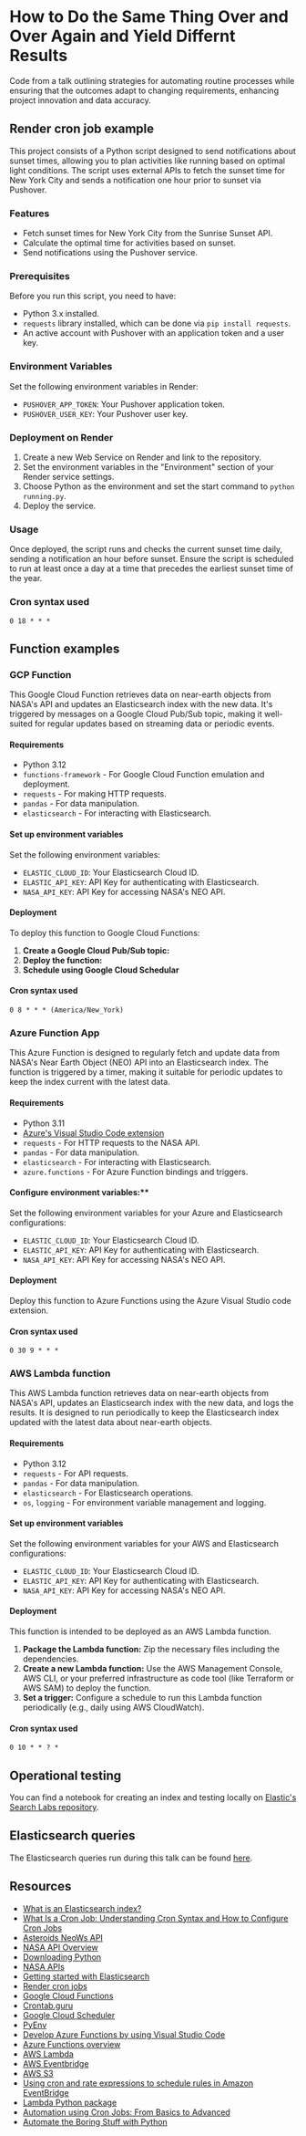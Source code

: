 # How to Do the Same Thing Over and Over Again and Yield Differnt Results
Code from a talk outlining strategies for automating routine processes while ensuring that the outcomes adapt to changing requirements, enhancing project innovation and data accuracy.

## Render cron job example
This project consists of a Python script designed to send notifications about sunset times, allowing you to plan activities like running based on optimal light conditions. The script uses external APIs to fetch the sunset time for New York City and sends a notification one hour prior to sunset via Pushover.

### Features
- Fetch sunset times for New York City from the Sunrise Sunset API.
- Calculate the optimal time for activities based on sunset.
- Send notifications using the Pushover service.

### Prerequisites
Before you run this script, you need to have:

- Python 3.x installed.
- `requests` library installed, which can be done via `pip install requests`.
- An active account with Pushover with an application token and a user key.

### Environment Variables
Set the following environment variables in Render:

- `PUSHOVER_APP_TOKEN`: Your Pushover application token.
- `PUSHOVER_USER_KEY`: Your Pushover user key.

### Deployment on Render
1. Create a new Web Service on Render and link to the repository.
2. Set the environment variables in the "Environment" section of your Render service settings.
3. Choose Python as the environment and set the start command to `python running.py`.
4. Deploy the service.

### Usage
Once deployed, the script runs and checks the current sunset time daily, sending a notification an hour before sunset. Ensure the script is scheduled to run at least once a day at a time that precedes the earliest sunset time of the year.

### Cron syntax used
```
0 18 * * *
``` 

## Function examples
### GCP Function
This Google Cloud Function retrieves data on near-earth objects from NASA's API and updates an Elasticsearch index with the new data. It's triggered by messages on a Google Cloud Pub/Sub topic, making it well-suited for regular updates based on streaming data or periodic events.

#### Requirements
- Python 3.12
- `functions-framework` - For Google Cloud Function emulation and deployment.
- `requests` - For making HTTP requests.
- `pandas` - For data manipulation.
- `elasticsearch` - For interacting with Elasticsearch.

#### Set up environment variables
Set the following environment variables:
- `ELASTIC_CLOUD_ID`: Your Elasticsearch Cloud ID.
- `ELASTIC_API_KEY`: API Key for authenticating with Elasticsearch.
- `NASA_API_KEY`: API Key for accessing NASA's NEO API.

#### Deployment
To deploy this function to Google Cloud Functions:

1. **Create a Google Cloud Pub/Sub topic:**
2. **Deploy the function:**
3. **Schedule using Google Cloud Schedular**

#### Cron syntax used
```
0 8 * * * (America/New_York)
```

### Azure Function App
This Azure Function is designed to regularly fetch and update data from NASA's Near Earth Object (NEO) API into an Elasticsearch index. The function is triggered by a timer, making it suitable for periodic updates to keep the index current with the latest data.

#### Requirements
- Python 3.11
- [Azure's Visual Studio Code extension](https://code.visualstudio.com/docs/azure/extensions)
- `requests` - For HTTP requests to the NASA API.
- `pandas` - For data manipulation.
- `elasticsearch` - For interacting with Elasticsearch.
- `azure.functions` - For Azure Function bindings and triggers.

#### Configure environment variables:**
Set the following environment variables for your Azure and Elasticsearch configurations:
- `ELASTIC_CLOUD_ID`: Your Elasticsearch Cloud ID.
- `ELASTIC_API_KEY`: API Key for authenticating with Elasticsearch.
- `NASA_API_KEY`: API Key for accessing NASA's NEO API.

#### Deployment
Deploy this function to Azure Functions using the Azure Visual Studio code extension.

#### Cron syntax used
```
0 30 9 * * *
```

### AWS Lambda function
This AWS Lambda function retrieves data on near-earth objects from NASA's API, updates an Elasticsearch index with the new data, and logs the results. It is designed to run periodically to keep the Elasticsearch index updated with the latest data about near-earth objects.

#### Requirements
- Python 3.12
- `requests` - For API requests.
- `pandas` - For data manipulation.
- `elasticsearch` - For Elasticsearch operations.
- `os`, `logging` - For environment variable management and logging.

#### Set up environment variables
Set the following environment variables for your AWS and Elasticsearch configurations:
- `ELASTIC_CLOUD_ID`: Your Elasticsearch Cloud ID.
- `ELASTIC_API_KEY`: API Key for authenticating with Elasticsearch.
- `NASA_API_KEY`: API Key for accessing NASA's NEO API.

#### Deployment
This function is intended to be deployed as an AWS Lambda function.

1. **Package the Lambda function:**
Zip the necessary files including the dependencies.
2. **Create a new Lambda function:**
Use the AWS Management Console, AWS CLI, or your preferred infrastructure as code tool (like Terraform or AWS SAM) to deploy the function.
3. **Set a trigger:**
Configure a schedule to run this Lambda function periodically (e.g., daily using AWS CloudWatch).

#### Cron syntax used
```
0 10 * * ? *
```

## Operational testing 
You can find a notebook for creating an index and testing locally on [Elastic's Search Labs repository](https://github.com/elastic/elasticsearch-labs/blob/main/supporting-blog-content/keeping-your-index-current/local_testing.ipynb).

## Elasticsearch queries
The Elasticsearch queries run during this talk can be found [here](https://github.com/JessicaGarson/How-to-Do-the-Same-Thing-Over-and-Over-Again/blob/main/dev_tools.console).

## Resources
- [What is an Elasticsearch index?](https://www.elastic.co/blog/what-is-an-elasticsearch-index)
- [What Is a Cron Job: Understanding Cron Syntax and How to Configure Cron Jobs](https://www.hostinger.com/tutorials/cron-job)
- [Asteroids NeoWs API](https://data.nasa.gov/Space-Science/Asteroids-NeoWs-API/73uw-d9i8/about_data)
- [NASA API Overview](https://wilsjame.github.io/how-to-nasa/)
- [Downloading Python](https://wiki.python.org/moin/BeginnersGuide/Download)
- [NASA APIs](https://api.nasa.gov/)
- [Getting started with Elasticsearch](https://www.elastic.co/guide/en/elasticsearch/reference/current/getting-started.html)
- [Render cron jobs](https://docs.render.com/cronjobs)
- [Google Cloud Functions](https://cloud.google.com/functions?hl=en)
- [Crontab.guru](https://crontab.guru/)
- [Google Cloud Scheduler](https://cloud.google.com/scheduler)
- [PyEnv](https://github.com/pyenv/pyenv)
- [Develop Azure Functions by using Visual Studio Code](https://learn.microsoft.com/en-us/azure/azure-functions/functions-develop-vs-code?tabs=node-v4%2Cpython-v2)
- [Azure Functions overview](https://learn.microsoft.com/en-us/azure/azure-functions/functions-overview?pivots=programming-language-python)
- [AWS Lambda](https://aws.amazon.com/lambda/)
- [AWS Eventbridge](https://aws.amazon.com/eventbridge/)
- [AWS S3](https://aws.amazon.com/s3/)
- [Using cron and rate expressions to schedule rules in Amazon EventBridge](https://docs.aws.amazon.com/eventbridge/latest/userguide/eb-scheduled-rule-pattern.html)
- [Lambda Python package](https://docs.aws.amazon.com/lambda/latest/dg/python-package.html)
- [Automation using Cron Jobs: From Basics to Advanced](https://dev.to/devrx/automation-using-cron-jobs-from-basics-to-advanced-4e69)
- [Automate the Boring Stuff with Python](https://automatetheboringstuff.com)
